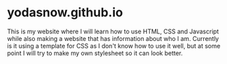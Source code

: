 # yodasnow.github.io
This is my website where I will learn how to use HTML, CSS and Javascript while also making a website that has information about who I am.
Currently is it using a template for CSS as I don't know how to use it well, but at some point I will try to make my own stylesheet so it can look better.